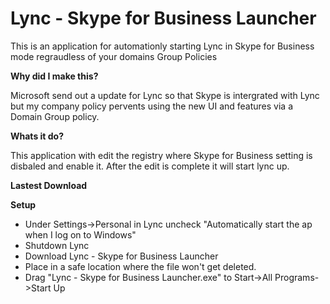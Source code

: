 # Lync - Skype for Business Launcher
This is an application for automationly starting Lync in Skype for Business mode regraudless of your domains Group Policies


**Why did I make this?**

Microsoft send out a update for Lync so that Skype is intergrated with Lync but my company policy pervents using the new UI and features via a Domain Group policy.

**Whats it do?**

This application with edit the registry where Skype for Business setting is disbaled and enable it. After the edit is complete it will start lync up. 

**Lastest Download**



**Setup**
- Under Settings->Personal in Lync uncheck "Automatically start the ap when I log on to Windows"
- Shutdown Lync
- Download Lync - Skype for Business Launcher
- Place in a safe location where the file won't get deleted.
- Drag "Lync - Skype for Business Launcher.exe" to Start->All Programs->Start Up
